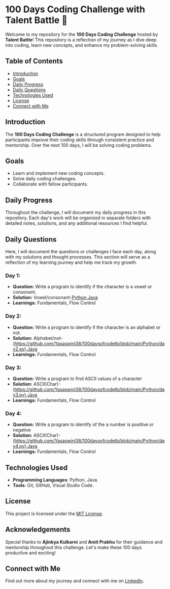 # 100 Days Coding Challenge with Talent Battle 🚀

Welcome to my repository for the **100 Days Coding Challenge** hosted by **Talent Battle**! This repository is a reflection of my journey as I dive deep into coding, learn new concepts, and enhance my problem-solving skills.

## Table of Contents

- [Introduction](#introduction)
- [Goals](#goals)
- [Daily Progress](#daily-progress)
- [Daily Questions](#daily-questions)
- [Technologies Used](#technologies-used)
- [License](#license)
- [Connect with Me](#connect-with-me)
  
## Introduction

The **100 Days Coding Challenge** is a structured program designed to help participants improve their coding skills through consistent practice and mentorship. Over the next 100 days, I will be solving coding problems.

## Goals

- Learn and implement new coding concepts.
- Solve daily coding challenges.
- Collaborate with fellow participants.

## Daily Progress

Throughout the challenge, I will document my daily progress in this repository. Each day's work will be organized in separate folders with detailed notes, solutions, and any additional resources I find helpful.

## Daily Questions

Here, I will document the questions or challenges I face each day, along with my solutions and thought processes. This section will serve as a reflection of my learning journey and help me track my growth.

### Day 1: 
- **Question:** Write a program to identify if the character is a vowel or consonant.
- **Solution:** Vowel/consonant-[Python](https://github.com/Yasaswini38/100daysofcodetb/blob/main/Python/day1.py),[Java](https://github.com/Yasaswini38/100daysofcodetb/blob/main/Java/day1.java)
- **Learnings:** Fundamentals, Flow Control

### Day 2: 
- **Question:** Write a program to identify if the character is an alphabet or not.
- **Solution:** Alphabet/not-(https://github.com/Yasaswini38/100daysofcodetb/blob/main/Python/day2.py),[Java](https://github.com/Yasaswini38/100daysofcodetb/blob/main/Java/day2.java)
- **Learnings:** Fundamentals, Flow Control

### Day 3: 
- **Question:** Write a program to find ASCII values of a character
- **Solution:** ASCII(Char)-(https://github.com/Yasaswini38/100daysofcodetb/blob/main/Python/day3.py),[Java](https://github.com/Yasaswini38/100daysofcodetb/blob/main/Java/day3.java)
- **Learnings:** Fundamentals, Flow Control

### Day 4: 
- **Question:** Write a program to identify of the a number is positive or negative
- **Solution:** ASCII(Char)-(https://github.com/Yasaswini38/100daysofcodetb/blob/main/Python/day4.py),[Java](https://github.com/Yasaswini38/100daysofcodetb/blob/main/Java/day4.java)
- **Learnings:** Fundamentals, Flow Control

## Technologies Used

- **Programming Languages**: Python, Java.
- **Tools**: Git, GitHub, Visual Studio Code.

## License

This project is licensed under the [MIT License](LICENSE).

## Acknowledgements

Special thanks to **Ajinkya Kulkarni** and **Amit Prabhu** for their guidance and mentorship throughout this challenge. Let's make these 100 days productive and exciting!

## Connect with Me

Find out more about my journey and connect with me on [LinkedIn](https://www.linkedin.com/in/padamati-yyasaswini/).

